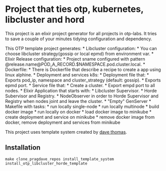 # Project that ties otp, kubernetes, libcluster and hord
This project is an elixir project generator for all projects in otp-labs. 
It tries to save a couple of your minutes tidying configuration and dependency.

This OTP template project generates:
    * Libcluster configuration:
      * You can choose libcluster strategy(gossip or local epmd) from environment var.
    * Elixir Release configuration:
      * Project sname configured with pattern  @release.name@POD_A_RECORD.$NAMESPACE.pod.cluster.local.
    * Dockerfile:
      * There is Dockerfile that describe a recipe to create a app using linux alphine.
    * Deployment and services k8s:
      * Deployment file that:
        * Exports pod_ip, namespace and cluster_strategy (default: gossip).
        * Exports epmd port.
      * Service file that:
        * Create a cluster.
        * Export empd port to all nodes.
    * Elixir Application that starts with:
      * Libcluster Supervisor.
      * Horde Subervisor and Registry.
      * NodeObserver in order to Horde Supervisor and Registry when nodes joint and leave the cluster.
      * "Empty" GenServer
    * Makefile with tasks:
      * run locally single-node
      * run locally multinode
      * build docker image
      * run locally on docker
      * load docker image to minikube
      * create deployment and service on minikube
      * remove docker image from docker, remove deployment and services from minikube
      
This project uses template system created by [dave thomas](https://pragdave.me/blog/2017/04/18/elixir-project-generator.html).

## Installation
```shell
make clone_pragdave_repos install_template_system install_otp_libcluster_horde_template
```

